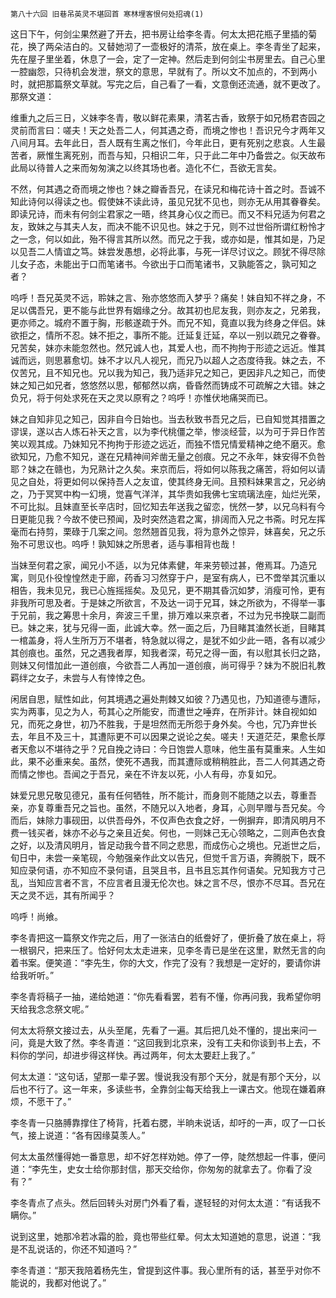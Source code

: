     第八十六回 旧巷吊英灵不堪回首 寒林埋客恨何处招魂(1) 

   这日下午，何剑尘果然避了开去，把书房让给李冬青。何太太把花瓶子里插的菊花，换了两朵洁白的。又替她沏了一壶极好的清茶，放在桌上。李冬青坐了起来，先在屋子里坐着，休息了一会，定了一定神。然后走到何剑尘书房里去。自己心里一腔幽怨，只待机会发泄，祭文的意思，早就有了。所以文不加点的，不到两小时，就把那篇祭文草就。写完之后，自己看了一看，文意倒还流通，就不更改了。那祭文道：

   维重九之后三日，义妹李冬青，敬以鲜花素果，清茗古香，致祭于如兄杨君杏园之灵前而言曰：嗟夫！天之处吾二人，何其遇之奇，而境之惨也！吾识兄今才两年又八间月耳。去年此日，吾人既有生离之怅们，今年此日，更有死别之悲哀。人生最苦者，厥惟生离死别，而吾与知，只相识二年，只于此二年中乃备尝之。似天故布此局以待普人之来而匆匆演之以终其场也者。造化不仁，吾欲无言矣。

   不然，何其遇之奇而境之惨也？妹之瓣香吾兄，在读兄和梅花诗十首之时。吾诚不知此诗何以得读之也。假使妹不读此诗，虽见兄犹不见也，则亦无从用其眷眷矣。即读兄诗，而未有何剑尘君家之一晤，终其身心仪之而已。而又不料兄适为何君之友，致妹之与其夫人友，而决不能不识见也。妹之于兄，则不过世俗所谓红粉怜才之一念，何以如此，殆不得言其所以然。而兄之于我，或亦如是，惟其如是，乃足以见吾二人情谊之笃。妹尝发愚想，必将此事，与死一详尽讨议之。顾犹不得尽除儿女子态，未能出于口而笔诸书。今欲出于口而笔诸书，又孰能答之，孰可知之者？

   呜呼！吾兄英灵不远，聆妹之言、殆亦悠悠而入梦乎？痛矣！妹自知不祥之身，不足以偶吾兄，更不能与此世界有姻缘之分。故其初也尼友我，则亦友之，兄弟我，更亦师之。城府不置于胸，形骸遂疏于外。而兄不知，竟直以我为终身之伴侣。妹欲拒之，情所不忍。妹不拒之，事所不能。迁延复迁延，卒以一别以疏兄之眷眷。兄苦矣，妹亦未能忽然也。然兄诚人也，其爱人也，而不拘拘于形迹之远近。惟其诚而远，则思慕愈切。妹不才以凡人视兄，而兄乃以超人之态度待我。妹之去，不仅苦兄，且不知兄也。兄以我为知己，我乃适非兄之知己，更因非凡之知己，而使妹之知己如兄者，悠悠然以思，郁郁然以病，昏昏然而铸成不可疏解之大错。妹之负兄，将于何处求死在天之灵以原宥之？呜呼！亦惟伏地痛哭而已。

   妹之自知非见之知己，因非自今日始也。当去秋致书吾兄之后，已自知觉其措置之谬误，遂以古人炼石补天之言，以为李代桃僵之举，惨淡经营，以为可于异日作苦笑以观其成。乃妹知兄不拘拘于形迹之远近，而独不悟兄情爱精神之绝不磨灭。愈欲知兄，乃愈不知兄，遂在兄精神间斧凿无量之创痕。兄之不永年，妹安得不负咎耶？妹之在赣也，为兄熟计之久矣。来京而后，将如何以陈我之痛苦，将如何以请见之自处，将更如何以保持吾人之友谊，使其终身无间。且预料妹果言之，兄必纳之，乃于冥冥中构一幻境，觉喜气洋洋，其华贵如我佛七宝琉璃法座，灿烂光荣，不可比拟。且妹直至长辛店时，回忆知去年送我之留恋，恍然一梦，以兄乌料有今日更能见我？今故不使已预闻，及时突然造君之寓，排阔而入兄之书斋。时兄左挥毫而右持剪，栗碌于几案之间。忽然翘首见我，将为意外之惊异，妹喜矣，兄之乐殆不可思议也。呜呼！孰知妹之所思者，适与事相背也哉！

   当妹至何君之家，闻兄小不适，以为兄体素健，年来劳顿过甚，倦焉耳。乃造兄寓，则见仆役惶惶然走于廊，药香习习然穿于户，是室有病人，已不啻举其沉重以相告，我未见兄，我已心旌摇摇矣。及见兄，更不期其昏沉如梦，消瘦可怜，更有非我所可思及者。于是妹之所欲言，不及达一词于兄耳，妹之所欲为，不得举一事于兄前，我之筹思十余月，奔波三千里，排万难以来京者，不过为兄书挽联二副而已。妹之来，犹与兄得一面，此诚大幸。然一面之后，乃目睹其溘然长逝，目睹其一棺盖身，将人生所万万不堪者，特急就以得之，是犹不如少此一晤，各有以减少其创痕也。虽然，兄之遇我者厚，知我者深，苟兄之得一面，有以慰其长归之路，则妹又何惜加此一道创痕，今欲吾二人再加一道创痕，尚可得乎？妹为不脱旧礼教羁绊之女子，未尝与人有悻悻之色。

   闲居自思，赋性如此，何其境遇之遍处荆棘又如彼？乃遇见也，乃知道德与遭际，实为两事，见之为人，苟其心之所能安，而遭世之唾弃，在所非计。妹自视如如兄，而死之身世，初乃不胜我，于是坦然而无所怨于身外矣。今也，冗乃弃世长去，年且不及三十，其遭际更不可以因果之说论之矣。嗟夫！天道茫茫，果愈长厚者天愈以不堪待之乎？兄自挽之诗曰：今日饱尝人意味，他生虽有莫重来。人生如此，果不必重来矣。虽然，使死不遇我，而其遭际或稍稍胜此，吾二人何其遇之奇而情之惨也。吾闻之于吾兄，亲在不许友以死，小人有母，亦复如兄。

   妹爱兄思兄敬见德兄，虽有任何牺牲，所不能计，而身则不能随之以去，尊重吾亲，亦复尊重吾兄之旨也。虽然，不随兄以入地者，身耳，心则早赠与吾兄矣。今而后，妹除力事砚田，以供吾母外，不仅声色衣食之好，一例摒弃，即清风明月不费一钱买者，妹亦不必与之亲且近矣。何也，一则妹己无心领略之，二则声色衣食之好，以及清风明月，皆足动我今昔不同之悲思，而成伤心之境也。兄逝世之后，旬日中，未尝一亲笔砚，今勉强亲作此文以告兄，但觉千言万语，奔腾脱下，既不知应录何语，亦不知应不录何语，且哭且书，且书且忘其作何语矣。兄知我方寸己乱，当知应言者不言，不应言者且漫无伦次也。妹之言不尽，恨亦不尽耳。吾兄在天之灵不远，其有所闻乎？

   呜呼！尚飨。

   李冬青把这一篇祭文作完之后，用了一张洁白的纸誊好了，便折叠了放在桌上，将一根钢尺，把来压了。恰好何太太走进来，见李冬青已是坐在这里，默然无言的向着书案。便笑道：“李先生，你的大文，作完了没有？我想是一定好的，要请你讲给我听听。”

   李冬青将稿子一抽，递给她道：“你先看看罢，若有不懂，你再问我，我希望你明天给我念念祭文呢。”

   何太太将祭文接过去，从头至尾，先看了一遍。其后把几处不懂的，提出来问一问，竟是大致了然。李冬青道：“这回我到北京来，没有工夫和你谈到书上去，不料你的学问，却进步得这样快。再过两年，何太太要赶上我了。”

   何太太道：“这句话，望那一辈子罢。慢说我没有那个天分，就是有那个天分，以后也不行了。这一年来，多读些书，全靠剑尘每天给我上一课古文。他现在嫌着麻烦，不愿干了。”

   李冬青一只胳膊靠撑住了椅背，托着右腮，半晌未说话，却吁的一声，叹了一口长气，接上说道：“各有因缘莫羡人。”

   何太太虽然懂得她一番意思，却不好怎样劝她。停了一停，陡然想起一件事，便问道：“李先生，史女士给你那封信，那天交给你，你匆匆的就拿去了。你看了没有？”

   李冬青点了点头。然后回转头对房门外看了看，遂轻轻的对何太太道：“有话我不瞒你。”

   说到这里，她那冷若冰霜的脸，竟也带些红晕。何太太知道她的意思，说道：“我是不乱说话的，你还不知道吗？”

   李冬青道：“那天我陪着杨先生，曾提到这件事。我心里所有的话，甚至乎对你不能说的，我都对他说了。”

